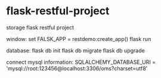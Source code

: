 # flask-restful-project
storage flask restful project

window:
  set FALSK_APP = restdemo:create_app()
  flask run
  
database:
  flask db init
  flask db migrate
  flask db upgrade
  
connect mysql information:
  SQLALCHEMY_DATABASE_URI = 'mysql://root:123456@localhost:3306/oms?charset=utf8'
